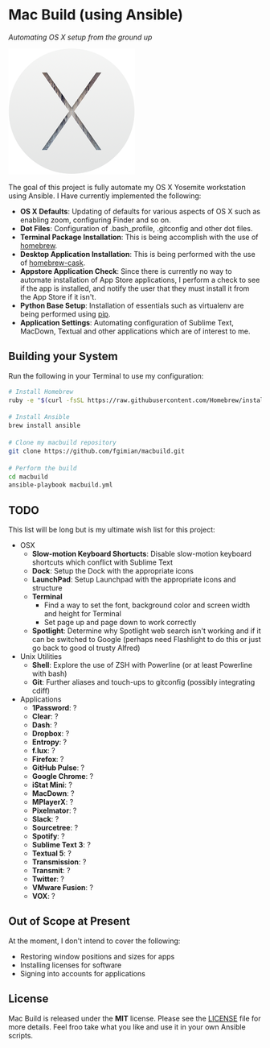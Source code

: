 # Mac Build (using Ansible) #
*Automating OS X setup from the ground up*

![](images/osx-yosemite-logo.png)

The goal of this project is fully automate my OS X Yosemite workstation using
Ansible.  I Have currently implemented the following:

* **OS X Defaults**: Updating of defaults for various aspects of OS X such as
  enabling zoom, configuring Finder and so on.
* **Dot Files**: Configuration of .bash_profile, .gitconfig and other dot 
  files.
* **Terminal Package Installation**: This is being accomplish with the use of
  [homebrew](https://github.com/Homebrew/homebrew).
* **Desktop Application Installation**: This is being performed with the use
  of [homebrew-cask](https://github.com/caskroom/homebrew-cask).
* **Appstore Application Check**: Since there is currently no way to automate
  installation of App Store applications, I perform a check to see if the app
  is installed, and notify the user that they must install it from the App 
  Store if it isn't.
* **Python Base Setup**: Installation of essentials such as virtualenv are
  being performed using [pip](https://github.com/pypa/pip).
* **Application Settings**: Automating configuration of Sublime Text, MacDown,
  Textual and other applications which are of interest to me.
  
## Building your System ##

Run the following in your Terminal to use my configuration:

```bash
# Install Homebrew
ruby -e "$(curl -fsSL https://raw.githubusercontent.com/Homebrew/install/master/install)"

# Install Ansible
brew install ansible

# Clone my macbuild repository
git clone https://github.com/fgimian/macbuild.git

# Perform the build
cd macbuild
ansible-playbook macbuild.yml
```

## TODO ##

This list will be long but is my ultimate wish list for this project:

* OSX
    - **Slow-motion Keyboard Shortucts**: Disable slow-motion keyboard 
      shortcuts which conflict with Sublime Text
    - **Dock**: Setup the Dock with the appropriate icons
    - **LaunchPad**: Setup Launchpad with the appropriate icons and structure
    - **Terminal**
        - Find a way to set the font, background color and screen 
          width and height for Terminal
        - Set page up and page down to work correctly
    - **Spotlight**: Determine why Spotlight web search isn't working and if 
      it can be switched to Google (perhaps need Flashlight to do this or just 
      go back to good ol trusty Alfred)
* Unix Utilities
    - **Shell**: Explore the use of ZSH with Powerline (or at least Powerline 
      with bash)
    - **Git**: Further aliases and touch-ups to gitconfig (possibly 
      integrating cdiff)
* Applications
    - **1Password**: ?
    - **Clear**: ?
    - **Dash**: ?
    - **Dropbox**: ?
    - **Entropy**: ?
    - **f.lux**: ?
    - **Firefox**: ?
    - **GitHub Pulse**: ?
    - **Google Chrome**: ?
    - **iStat Mini**: ?
    - **MacDown**: ?
    - **MPlayerX**: ?
    - **Pixelmator**: ?
    - **Slack**: ?
    - **Sourcetree**: ?
    - **Spotify**: ?
    - **Sublime Text 3**: ?
    - **Textual 5**: ?
    - **Transmission**: ?
    - **Transmit**: ?
    - **Twitter**: ?
    - **VMware Fusion**: ?
    - **VOX**: ?

## Out of Scope at Present ##

At the moment, I don't intend to cover the following:

* Restoring window positions and sizes for apps
* Installing licenses for software
* Signing into accounts for applications

## License ##

Mac Build is released under the **MIT** license. Please see the
[LICENSE](https://github.com/fgimian/macbuild/blob/master/LICENSE) file for
more details.  Feel froo take what you like and use it in your own Ansible
scripts.
